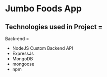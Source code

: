 # Jumbo Foods App

## Technologies used in Project =
Back-end =
- NodeJS Custom Backend API
- ExpressJs
- MongoDB
- mongoose
- npm